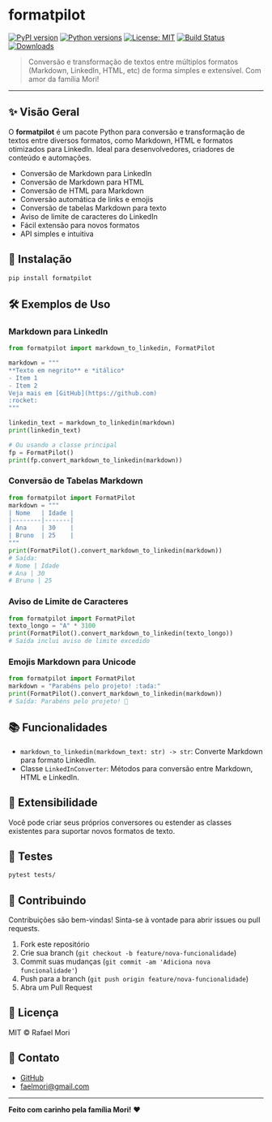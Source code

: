 # formatpilot

[![PyPI version](https://img.shields.io/pypi/v/formatpilot.svg)](https://pypi.org/project/formatpilot/)
[![Python versions](https://img.shields.io/pypi/pyversions/formatpilot.svg)](https://pypi.org/project/formatpilot/)
[![License: MIT](https://img.shields.io/badge/License-MIT-yellow.svg)](https://opensource.org/licenses/MIT)
[![Build Status](https://github.com/faelmori/formatpilot/actions/workflows/python-package.yml/badge.svg)](https://github.com/faelmori/formatpilot/actions)
[![Downloads](https://static.pepy.tech/badge/formatpilot)](https://pepy.tech/project/formatpilot)

> Conversão e transformação de textos entre múltiplos formatos (Markdown, LinkedIn, HTML, etc) de forma simples e extensível. Com amor da família Mori!

---

## ✨ Visão Geral

O **formatpilot** é um pacote Python para conversão e transformação de textos entre diversos formatos, como Markdown, HTML e formatos otimizados para LinkedIn. Ideal para desenvolvedores, criadores de conteúdo e automações.

- Conversão de Markdown para LinkedIn
- Conversão de Markdown para HTML
- Conversão de HTML para Markdown
- Conversão automática de links e emojis
- Conversão de tabelas Markdown para texto
- Aviso de limite de caracteres do LinkedIn
- Fácil extensão para novos formatos
- API simples e intuitiva

## 🚀 Instalação

```bash
pip install formatpilot
```

## 🛠️ Exemplos de Uso

### Markdown para LinkedIn

```python
from formatpilot import markdown_to_linkedin, FormatPilot

markdown = """
**Texto em negrito** e *itálico*
- Item 1
- Item 2
Veja mais em [GitHub](https://github.com)
:rocket:
"""

linkedin_text = markdown_to_linkedin(markdown)
print(linkedin_text)

# Ou usando a classe principal
fp = FormatPilot()
print(fp.convert_markdown_to_linkedin(markdown))
```

### Conversão de Tabelas Markdown

```python
from formatpilot import FormatPilot
markdown = """
| Nome   | Idade |
|--------|-------|
| Ana    | 30    |
| Bruno  | 25    |
"""
print(FormatPilot().convert_markdown_to_linkedin(markdown))
# Saída:
# Nome | Idade
# Ana | 30
# Bruno | 25
```

### Aviso de Limite de Caracteres

```python
from formatpilot import FormatPilot
texto_longo = "A" * 3100
print(FormatPilot().convert_markdown_to_linkedin(texto_longo))
# Saída inclui aviso de limite excedido
```

### Emojis Markdown para Unicode

```python
from formatpilot import FormatPilot
markdown = "Parabéns pelo projeto! :tada:"
print(FormatPilot().convert_markdown_to_linkedin(markdown))
# Saída: Parabéns pelo projeto! 🎉
```

## 📚 Funcionalidades

- `markdown_to_linkedin(markdown_text: str) -> str`: Converte Markdown para formato LinkedIn.
- Classe `LinkedInConverter`: Métodos para conversão entre Markdown, HTML e LinkedIn.

## 🧩 Extensibilidade

Você pode criar seus próprios conversores ou estender as classes existentes para suportar novos formatos de texto.

## 🧪 Testes

```bash
pytest tests/
```

## 🤝 Contribuindo

Contribuições são bem-vindas! Sinta-se à vontade para abrir issues ou pull requests.

1. Fork este repositório
2. Crie sua branch (`git checkout -b feature/nova-funcionalidade`)
3. Commit suas mudanças (`git commit -am 'Adiciona nova funcionalidade'`)
4. Push para a branch (`git push origin feature/nova-funcionalidade`)
5. Abra um Pull Request

## 📄 Licença

MIT © Rafael Mori

## 💌 Contato

- [GitHub](https://github.com/faelmori/formatpilot)
- [faelmori@gmail.com](mailto:faelmori@gmail.com)

---

**Feito com carinho pela família Mori!** ❤️
